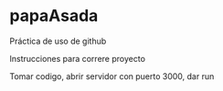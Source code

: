 # papaAsada
Práctica de uso de github

Instrucciones para correre proyecto

Tomar codigo, abrir servidor con puerto 3000, dar run